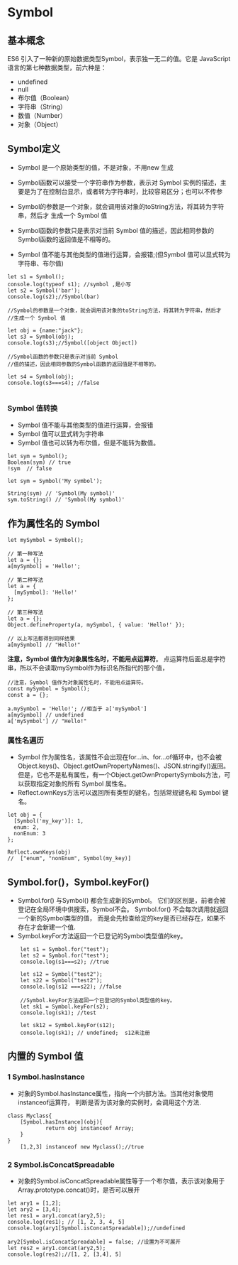 # Symbol

## 基本概念
ES6 引入了一种新的原始数据类型Symbol，表示独一无二的值。它是 JavaScript 语言的第七种数据类型，前六种是：
* undefined
* null
* 布尔值（Boolean）
* 字符串（String）
* 数值（Number）
* 对象（Object）

## Symbol定义
* Symbol 是一个原始类型的值，不是对象，不用new 生成
* Symbol函数可以接受一个字符串作为参数，表示对 Symbol 
   实例的描述，主要是为了在控制台显示，或者转为字符串时，比较容易区分；也可以不传参
* Symbol的参数是一个对象，就会调用该对象的toString方法，将其转为字符串，然后才
  生成一个 Symbol 值
* Symbol函数的参数只是表示对当前 Symbol
  值的描述，因此相同参数的Symbol函数的返回值是不相等的。

* Symbol 值不能与其他类型的值进行运算，会报错;(但Symbol 值可以显式转为字符串、布尔值)

```
let s1 = Symbol();
console.log(typeof s1); //symbol ,是小写
let s2 = Symbol('bar');
console.log(s2);//Symbol(bar)

//Symbol的参数是一个对象，就会调用该对象的toString方法，将其转为字符串，然后才
//生成一个 Symbol 值

let obj = {name:"jack"};
let s3 = Symbol(obj);
console.log(s3);//Symbol([object Object])

//Symbol函数的参数只是表示对当前 Symbol 
//值的描述，因此相同参数的Symbol函数的返回值是不相等的。

let s4 = Symbol(obj);
console.log(s3===s4); //false


```


### Symbol 值转换
- Symbol 值不能与其他类型的值进行运算，会报错 
- Symbol 值可以显式转为字符串
- Symbol 值也可以转为布尔值，但是不能转为数值。

```
let sym = Symbol();
Boolean(sym) // true
!sym  // false

let sym = Symbol('My symbol');

String(sym) // 'Symbol(My symbol)'
sym.toString() // 'Symbol(My symbol)'
```



## 作为属性名的 Symbol


```
let mySymbol = Symbol();

// 第一种写法
let a = {};
a[mySymbol] = 'Hello!';

// 第二种写法
let a = {
  [mySymbol]: 'Hello!'
};

// 第三种写法
let a = {};
Object.defineProperty(a, mySymbol, { value: 'Hello!' });

// 以上写法都得到同样结果
a[mySymbol] // "Hello!"
```

**注意，Symbol 值作为对象属性名时，不能用点运算符**。
点运算符后面总是字符串，所以不会读取mySymbol作为标识名所指代的那个值，

```
//注意，Symbol 值作为对象属性名时，不能用点运算符。
const mySymbol = Symbol();
const a = {};

a.mySymbol = 'Hello!'; //相当于 a['mySymbol'] 
a[mySymbol] // undefined
a['mySymbol'] // "Hello!"
```

### 属性名遍历

* Symbol 作为属性名，该属性不会出现在for...in、for...of循环中，也不会被Object.keys()、Object.getOwnPropertyNames()、JSON.stringify()返回。
但是，它也不是私有属性，有一个Object.getOwnPropertySymbols方法，可以获取指定对象的所有 Symbol 属性名。
* Reflect.ownKeys方法可以返回所有类型的键名，包括常规键名和 Symbol 键名。

```
let obj = {
  [Symbol('my_key')]: 1,
  enum: 2,
  nonEnum: 3
};

Reflect.ownKeys(obj)
//  ["enum", "nonEnum", Symbol(my_key)]
```


## Symbol.for()，Symbol.keyFor()

* Symbol.for() 与Symbol() 都会生成新的Symbol。
  它们的区别是，前者会被登记在全局环境中供搜索，Symbol不会。
  Symbol.for() 不会每次调用就返回一个新的Symbol类型的值，
  而是会先检查给定的key是否已经存在，如果不存在才会新建一个值.
* Symbol.keyFor方法返回一个已登记的Symbol类型值的key。


```
    let s1 = Symbol.for("test");
    let s2 = Symbol.for("test");
    console.log(s1===s2); //true

    let s12 = Symbol("test2");
    let s22 = Symbol("test2");	
    console.log(s12 ===s22); //false

    //Symbol.keyFor方法返回一个已登记的Symbol类型值的key。
    let sk1 = Symbol.keyFor(s2);
    console.log(sk1); //test
    
    let sk12 = Symbol.keyFor(s12);
    console.log(sk1); // undefined;  s12未注册
```

## 内置的 Symbol 值

### 1  Symbol.hasInstance
* 对象的Symbol.hasInstance属性，指向一个内部方法。当其他对象使用instanceof运算符，
判断是否为该对象的实例时，会调用这个方法.


```
class Myclass{
    [Symbol.hasInstance](obj){
            return obj instanceof Array;
    }
}
    [1,2,3] instanceof new Myclass();//true
```

### 2 Symbol.isConcatSpreadable
* 对象的Symbol.isConcatSpreadable属性等于一个布尔值，表示该对象用于Array.prototype.concat()时，是否可以展开

```
let ary1 = [1,2];
let ary2 = [3,4];
let res1 = ary1.concat(ary2,5);
console.log(res1); // [1, 2, 3, 4, 5]
console.log(ary1[Symbol.isConcatSpreadable]);//undefined

ary2[Symbol.isConcatSpreadable] = false; //设置为不可展开
let res2 = ary1.concat(ary2,5);
console.log(res2);//[1, 2, [3,4], 5]
```













